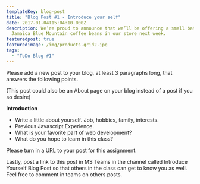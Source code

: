 ```yaml
---
templateKey: blog-post
title: "Blog Post #1 - Introduce your self"
date: 2017-01-04T15:04:10.000Z
description: We’re proud to announce that we’ll be offering a small batch of
  Jamaica Blue Mountain coffee beans in our store next week.
featuredpost: true
featuredimage: /img/products-grid2.jpg
tags:
  - "ToDo Blog #1"
---
```

Please add a new post to your blog, at least 3 paragraphs long, that answers the following points.

(This post could also be an About page on your blog instead of a post if you so desire)

**Introduction**

* Write a little about yourself. Job, hobbies, family, interests.
* Previous Javascript Experience.
* What is your favorite part of web development?
* What do you hope to learn in this class?

Please turn in a URL to your post for this assignment.

Lastly, post a link to this post in MS Teams in the channel called Introduce Yourself Blog Post so that others in the class can get to know you as well. Feel free to comment in teams on others posts.
